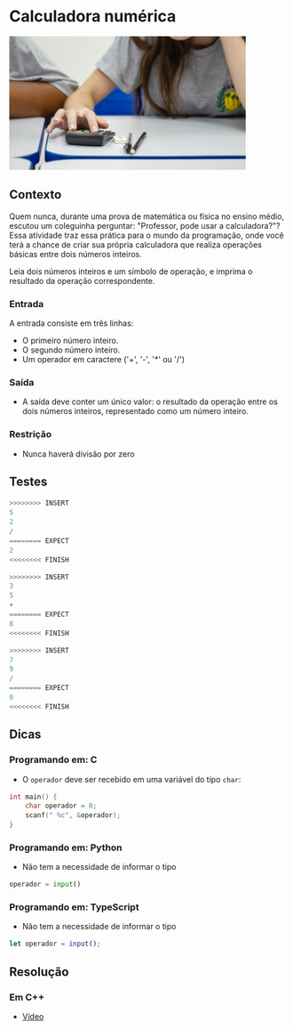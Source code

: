 # Calculadora numérica

![_](cover.jpg)

## Contexto

Quem nunca, durante uma prova de matemática ou física no ensino médio, escutou um coleguinha perguntar: "Professor, pode usar a calculadora?"? Essa atividade traz essa prática para o mundo da programação, onde você terá a chance de criar sua própria calculadora que realiza operações básicas entre dois números inteiros.

Leia dois números inteiros e um símbolo de operação, e imprima o resultado da operação correspondente.

### Entrada

A entrada consiste em três linhas:

- O primeiro número inteiro.
- O segundo número inteiro.
- Um operador em caractere ('+', '-', '*' ou '/')

### Saída

- A saída deve conter um único valor: o resultado da operação entre os dois números inteiros, representado como um número inteiro.

### Restrição

- Nunca haverá divisão por zero

## Testes

``` py
>>>>>>>> INSERT
5
2
/
======== EXPECT
2
<<<<<<<< FINISH
```

```py
>>>>>>>> INSERT
3
5
+
======== EXPECT
8
<<<<<<<< FINISH
```

```py
>>>>>>>> INSERT
7
9
/
======== EXPECT
0
<<<<<<<< FINISH
```

## Dicas

### Programando em: C

- O `operador` deve ser recebido em uma variável do tipo `char`:

```c
int main() {
    char operador = 0;
    scanf(" %c", &operador);
}
```

### Programando em: Python

- Não tem a necessidade de informar o tipo

```py
operador = input()
```

### Programando em: TypeScript

- Não tem a necessidade de informar o tipo

```ts
let operador = input();
```

## Resolução

### Em C++

- [Vídeo](https://www.youtube.com/watch?v=W5JJ_NccMkM)
